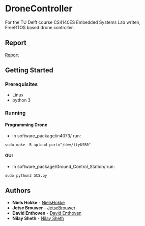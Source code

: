 # DroneController

For the TU Delft course CS4140ES Embedded Systems Lab writen, FreeRTOS based drone controller.

## Report
[Report](https://github.com/NielsHokke/DroneController/blob/master/Report.pdf)

## Getting Started

### Prerequisites

* Linux
* python 3

### Running

#### Programming Drone

* in software_package/in4073/ run:
```
sudo make -B upload port="/dev/ttyUSB0"
```

#### GUI

* in software_package/Ground_Control_Station/ run:
```
sudo python3 GCS.py 
```

## Authors

* **Niels Hokke** - [NielsHokke](https://github.com/NielsHokke)
* **Jetse Brouwer** - [JetseBrouwer](https://github.com/JetseBrouwer)
* **David Enthoven** - [David Enthoven](https://github.com/Davidenthoven)
* **Nilay Sheth** - [Nilay Sheth](https://github.com/nilay994)